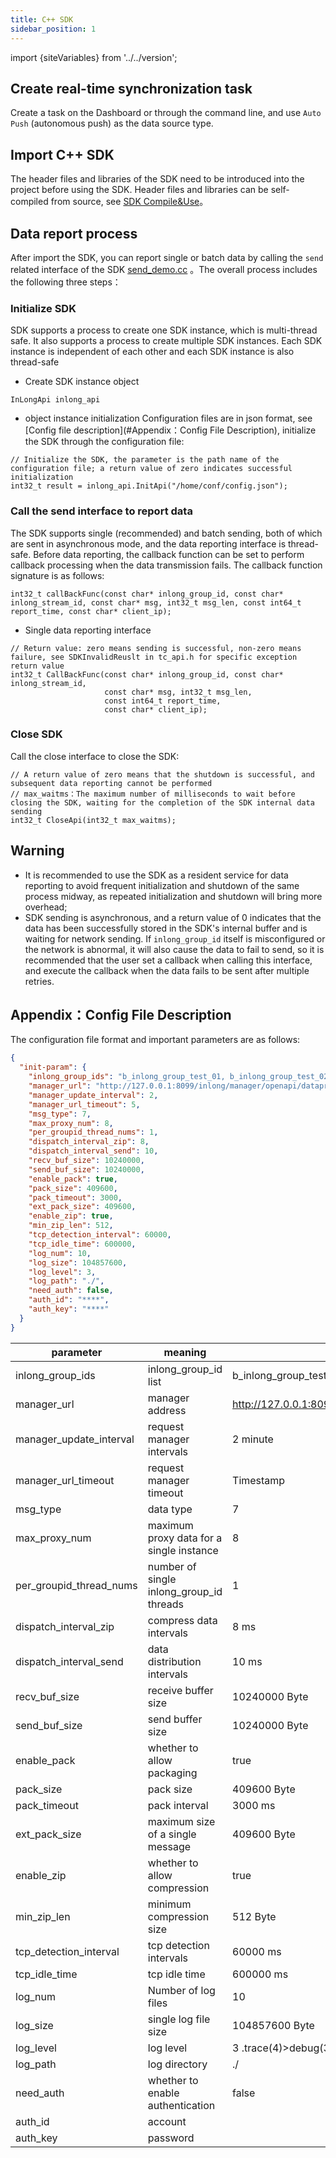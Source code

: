 ```yaml
---
title: C++ SDK
sidebar_position: 1
---
```


import {siteVariables} from '../../version';

## Create real-time synchronization task

Create a task on the Dashboard or through the command line, and use `Auto Push` (autonomous push) as the data source
type.

## Import C++ SDK

The header files and libraries of the SDK need to be introduced into the project before using the SDK. Header files and
libraries can be self-compiled from source,
see [SDK Compile&Use](https://github.com/apache/inlong/tree/master/inlong-sdk/dataproxy-sdk-twins/dataproxy-sdk-cpp)。

## Data report process

After import the SDK, you can report single or batch data by calling the `send` related interface of the
SDK [send_demo.cc](https://github.com/apache/inlong/blob/master/inlong-sdk/dataproxy-sdk-twins/dataproxy-sdk-cpp/release/demo/send_demo.cc)
。The overall process includes the following three steps：

### Initialize SDK

SDK supports a process to create one SDK instance, which is multi-thread safe. It also supports a process to create
multiple SDK instances. Each SDK instance is independent of each other and each SDK instance is also thread-safe

- Create SDK instance object

``` 
InLongApi inlong_api
```

- object instance initialization
  Configuration files are in json format, see [Config file description](#Appendix：Config File Description), initialize
  the SDK through the configuration file:

```
// Initialize the SDK, the parameter is the path name of the configuration file; a return value of zero indicates successful initialization
int32_t result = inlong_api.InitApi("/home/conf/config.json");
```

### Call the send interface to report data

The SDK supports single (recommended) and batch sending, both of which are sent in asynchronous mode, and the data
reporting interface is thread-safe. Before data reporting, the callback function can be set to perform callback
processing when the data transmission fails. The callback function signature is as follows:

```
int32_t callBackFunc(const char* inlong_group_id, const char* inlong_stream_id, const char* msg, int32_t msg_len, const int64_t report_time, const char* client_ip);
```

- Single data reporting interface

```
// Return value: zero means sending is successful, non-zero means failure, see SDKInvalidReuslt in tc_api.h for specific exception return value
int32_t CallBackFunc(const char* inlong_group_id, const char* inlong_stream_id,
                     const char* msg, int32_t msg_len, 
                     const int64_t report_time, 
                     const char* client_ip);
```

### Close SDK

Call the close interface to close the SDK:

```
// A return value of zero means that the shutdown is successful, and subsequent data reporting cannot be performed
// max_waitms：The maximum number of milliseconds to wait before closing the SDK, waiting for the completion of the SDK internal data sending
int32_t CloseApi(int32_t max_waitms);
```

## Warning

- It is recommended to use the SDK as a resident service for data reporting to avoid frequent initialization and
  shutdown of the same process midway, as repeated initialization and shutdown will bring more overhead;
- SDK sending is asynchronous, and a return value of 0 indicates that the data has been successfully stored in the SDK's
  internal buffer and is waiting for network sending. If `inlong_group_id` itself is misconfigured or the network is
  abnormal, it will also cause the data to fail to send, so it is recommended that the user set a callback when calling
  this interface, and execute the callback when the data fails to be sent after multiple retries.

## Appendix：Config File Description

The configuration file format and important parameters are as follows:

```json
{
  "init-param": {
    "inlong_group_ids": "b_inlong_group_test_01, b_inlong_group_test_02",
    "manager_url": "http://127.0.0.1:8099/inlong/manager/openapi/dataproxy/getIpList",
    "manager_update_interval": 2,
    "manager_url_timeout": 5,
    "msg_type": 7,
    "max_proxy_num": 8,
    "per_groupid_thread_nums": 1,
    "dispatch_interval_zip": 8,
    "dispatch_interval_send": 10,
    "recv_buf_size": 10240000,
    "send_buf_size": 10240000,
    "enable_pack": true,
    "pack_size": 409600,
    "pack_timeout": 3000,
    "ext_pack_size": 409600,
    "enable_zip": true,
    "min_zip_len": 512,
    "tcp_detection_interval": 60000,
    "tcp_idle_time": 600000,
    "log_num": 10,
    "log_size": 104857600,
    "log_level": 3,
    "log_path": "./",
    "need_auth": false,
    "auth_id": "****",
    "auth_key": "****"
  }
}
```

| parameter               | meaning                                  | Defaults                                                         |
|-------------------------|------------------------------------------|------------------------------------------------------------------|
| inlong_group_ids        | inlong_group_id list                     | b_inlong_group_test_01, b_inlong_group_test_02                   |
| manager_url             | manager address                          | http://127.0.0.1:8099/inlong/manager/openapi/dataproxy/getIpList |
| manager_update_interval | request manager intervals                | 2 minute                                                         |
| manager_url_timeout     | request manager timeout                  | Timestamp                                                        |
| msg_type                | data type                                | 7                                                                |
| max_proxy_num           | maximum proxy data for a single instance | 8                                                                |
| per_groupid_thread_nums | number of single inlong_group_id threads | 1                                                                |
| dispatch_interval_zip   | compress data intervals                  | 8 ms                                                             |
| dispatch_interval_send  | data distribution intervals              | 10 ms                                                            |
| recv_buf_size           | receive buffer size                      | 10240000 Byte                                                    |
| send_buf_size           | send buffer size                         | 10240000 Byte                                                    |
| enable_pack             | whether to allow packaging               | true                                                             |
| pack_size               | pack size                                | 409600 Byte                                                      |
| pack_timeout            | pack interval                            | 3000 ms                                                          |
| ext_pack_size           | maximum size of a single message         | 409600 Byte                                                      |
| enable_zip              | whether to allow compression             | true                                                             |
| min_zip_len             | minimum compression size                 | 512 Byte                                                         |
| tcp_detection_interval  | tcp detection intervals                  | 60000 ms                                                         |
| tcp_idle_time           | tcp idle time                            | 600000 ms                                                        |
| log_num                 | Number of log files                      | 10                                                               |
| log_size                | single log file size                     | 104857600 Byte                                                   |
| log_level               | log level                                | 3 .trace(4)>debug(3)>info(2)>warn(1)>error(0)                    |
| log_path                | log directory                            | ./                                                               |
| need_auth               | whether to enable authentication         | false                                                            |
| auth_id                 | account                                  |                                                                  |
| auth_key                | password                                 |                            